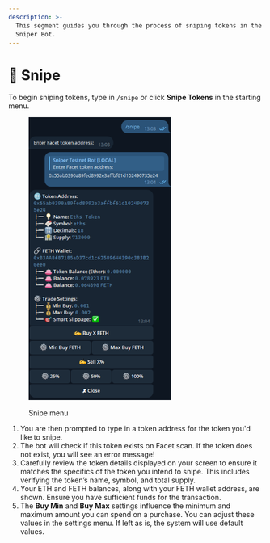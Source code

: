 ```yaml
---
description: >-
  This segment guides you through the process of sniping tokens in the Telelabs
  Sniper Bot.
---
```


# 🎯 Snipe

To begin sniping tokens, type in `/snipe` or click **Snipe Tokens** in the starting menu.

<figure><img src="../.gitbook/assets/image (19).png" alt="" width="281"><figcaption><p>Snipe menu</p></figcaption></figure>

1. You are then prompted to type in a token address for the token you'd like to snipe.
2. The bot will check if this token exists on Facet scan. If the token does not exist, you will see an error message!
3. Carefully review the token details displayed on your screen to ensure it matches the specifics of the token you intend to snipe. This includes verifying the token’s name, symbol, and total supply.
4. Your ETH and FETH balances, along with your FETH wallet address, are shown. Ensure you have sufficient funds for the transaction.
5. The **Buy Min** and **Buy Max** settings influence the minimum and maximum amount you can spend on a purchase. You can adjust these values in the settings menu. If left as is, the system will use default values.&#x20;
